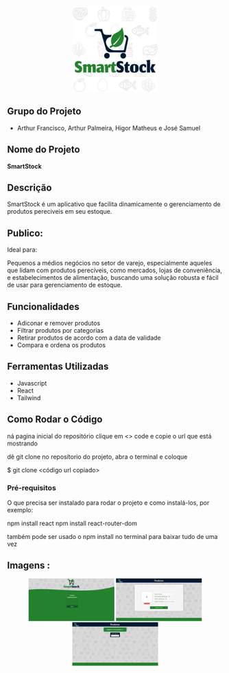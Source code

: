 <p align="center">
 <img src="public/img/logoapp.png" alt="Logo do Aplicativo" width="200"/>
</p>

## Grupo do Projeto

- Arthur Francisco, Arthur Palmeira, Higor Matheus e José Samuel

## Nome do Projeto

 **SmartStock** 

## Descrição

SmartStock  é um aplicativo que facilita dinamicamente o gerenciamento de produtos pereciveis em seu estoque.

## Publico:

Ideal para:

Pequenos a médios negócios no setor de varejo, especialmente aqueles que lidam com produtos perecíveis, como mercados, lojas de conveniência, e estabelecimentos de alimentação, buscando uma solução robusta e fácil de usar para gerenciamento de estoque.

## Funcionalidades

- Adiconar e remover produtos
- Filtrar produtos por categorias
- Retirar produtos de acordo com a data de validade
- Compara e ordena os produtos

## Ferramentas Utilizadas

- Javascript
- React
- Tailwind

## Como Rodar o Código

ná pagina inicial do repositório clique em <> code e copie o url que está mostrando

dê git clone no reposítorio do projeto, abra o terminal e coloque

 $ git clone <código url copiado>



### Pré-requisitos

O que precisa ser instalado para rodar o projeto e como instalá-los, por exemplo:


npm install react 
npm install react-router-dom

também pode ser usado o npm install no terminal para baixar tudo de uma vez


## Imagens :
<p align="center">
 <img src="public/prints/telaLogin.png" alt="Logo do Aplicativo" width="200"/>
 <img src="public/prints/telaCadastro.png" alt="Logo do Aplicativo" width="200"/>
 <img src="public/prints/telaHome.png" alt="Logo do Aplicativo" width="200"/>
</p>
